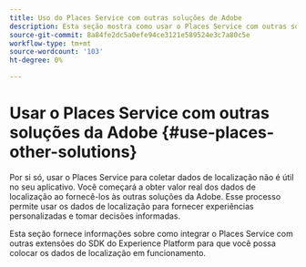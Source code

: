```yaml
---
title: Uso do Places Service com outras soluções de Adobe
description: Esta seção mostra como usar o Places Service com outras soluções Adobe.
source-git-commit: 8a84fe2dc5a0efe94ce3121e589524e3c7a80c5e
workflow-type: tm+mt
source-wordcount: '103'
ht-degree: 0%

---
```



# Usar o Places Service com outras soluções da Adobe {#use-places-other-solutions}

Por si só, usar o Places Service para coletar dados de localização não é útil no seu aplicativo. Você começará a obter valor real dos dados de localização ao fornecê-los às outras soluções da Adobe. Esse processo permite usar os dados de localização para fornecer experiências personalizadas e tomar decisões informadas.

Esta seção fornece informações sobre como integrar o Places Service com outras extensões do SDK do Experience Platform para que você possa colocar os dados de localização em funcionamento.